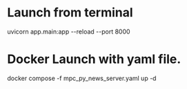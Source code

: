 # Launch from terminal
uvicorn app.main:app --reload --port 8000

# Docker Launch with yaml file.
docker compose -f mpc_py_news_server.yaml up -d

